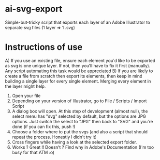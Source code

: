 ai-svg-export
=============

Simple-but-tricky script that exports each layer of an Adobe Illustrator to separate svg files (1 layer => 1 .svg)

Instructions of use
===================

A) If you use an existing file, ensure each element you'd like to be exported as svg is one unique layer. If not, then you'll have to fix it first (manually). Any script automating this task would be appreciated 
B) If you are likely to create a file from scratch then export its elements, then keep in mind building a single layer for every single element. Merging every element in the layer might help. 

1) Open your file 
2) Depending on your version of Illustrator, go to File / Scripts / Import Script 
3) A dialog box will open. At this step of development (almost null), the select menu has "svg" selected by default, but the options are JPG options. Just switch the select to "JPG" then back to "SVG" and you're done (if you can fix this, push !) 
4) Choose a folder where to put the svgs (and also a script that should repeat the process. Honestly I didn't try it) 
5) Cross fingers while having a look at the selected export folder. 
6) Works ? Great !! Doesn't ? Find why in Adobe's Documentation (I'm too busy for that ATM :o) 